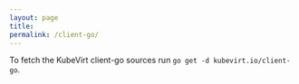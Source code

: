 ```yaml
---
layout: page
title: 
permalink: /client-go/
---
```


To fetch the KubeVirt client-go sources run `go get -d kubevirt.io/client-go`.
